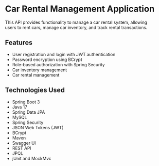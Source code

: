 # Car Rental Management Application

This API provides functionality to manage a car rental system, allowing users to rent cars, manage car inventory, and track rental transactions.

## Features

- User registration and login with JWT authentication
- Password encryption using BCrypt
- Role-based authorization with Spring Security
- Car inventory management
- Car rental management

## Technologies Used

- Spring Boot 3
- Java 17
- Spring Data JPA
- MySQL
- Spring Security
- JSON Web Tokens (JWT)
- BCrypt
- Maven
- Swagger UI
- REST API
- JPQL
- jUnit and MockMvc
